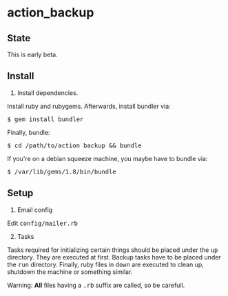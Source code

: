 
# action_backup

## State

This is early beta.

## Install 

1. Install dependencies.

Install ruby and rubygems.
Afterwards, install bundler via:

<pre>
$ gem install bundler
</pre>

Finally, bundle:

<pre>
$ cd /path/to/action_backup && bundle
</pre>

If you're on a debian squeeze machine, you maybe have to bundle via:

<pre>
$ /var/lib/gems/1.8/bin/bundle
</pre>

## Setup

1. Email config

Edit <tt>config/mailer.rb</tt>

2. Tasks

Tasks required for initializing certain things should be placed under the <tt>up</tt> directory. They are executed at first.
Backup tasks have to be placed under the <tt>run</tt> directory.
Finally, ruby files in <tt>down</tt> are executed to clean up, shutdown the machine or something similar. 

Warning: <b>All</b> files having a <tt>.rb</tt> suffix are called, so be carefull.

